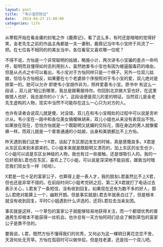 ```yaml
---
layout: post
title:  "韦小宝历险记"
date:   2014-04-27 21:00:00
categories: life
---
```

从寒假开始在看金庸的封笔之作《鹿鼎记》，看了这么多，有时还是暗暗的觉得好笑，金老先生之前的作品主角都是一夫一妻制，鹿鼎记当中韦小宝终于风流了一把。在七位各不相同的的美女当中，各位看官又喜欢哪一位呢？

不得不说，方怡是一个非常聪明的姑娘，略施小计，两次讲韦小宝骗的差点一命呜呼，聪明而且懂得如何去利用别人，虽然她害韦小宝也有因为被逼服毒药的缘由，但是从点点之中可以看出，韦小宝对于方怡同样只是一个棋子。另外一位双儿姑娘，恰恰与方怡相反，如果要在七个老婆排个序按照对于韦小宝的爱，双儿绝对是排第一的。她可以允许 即使韦小宝胡作非为，照样爱着韦小宝。原书中 有这么一段话 ，双儿说“相公到哪里，我总是跟著服侍你。你回到北京做大官也好，在这里做猎人也好，我总是你的小丫头”。这段话便是双儿的爱的明证。当然双儿是金老先生虚构的人物，现实中当然不可能存在这么一心只为对方的人。

也许有读者会说双儿就是傻，对没错，双儿在和韦小宝相处的过程中可以说是言听计从。韦小宝在一路中和各位美女搞暧昧胡来，双儿小姐也从来没有表现出不悦。如果放在现在，恐怕方怡就是一个既聪明又妩媚的交际花，围在身边的男人就像蜜蜂一样。而双儿就是一个普普通通的小姑娘，出身和美貌都比不上方怡。

昨天遇到我们这里一个X君，谈起了东区那边发生的时候，真是感慨良多。X君是从东区后来到本部来的。C小姐本来就是既聪明又漂亮的，加上东区的女生也少，C小姐可以说是东区女神级的人物，我也有过一些接触，还是很吸引人的。我的一位好朋友L君也在东区，喜欢上了C小姐，可以说是深深地不能自拔，跟我当时暗恋我们班女生一样（哈哈）。

X君是一位十足的富家公子，也算得上是一表人才，我的朋友L君虽然比不上X君，但也还是非常不错的。在前段时间C小姐考完研之后，第二天X君就打了电话过去表示关心，L君发了一条短信，没有收到回复。如果现在还有为数不多的好人，那么L君绝对能算上一个，幽默开朗。但是事实就是L君去年就表白过了，但是根本就没有收到回复。平时C小姐遇到什么评选的，还将L君拉去当亲友团。

事实就是这样，一个草包的富家公子就能够轻易地获得关注，而一个都很优秀的普通男生却根本不能获得一丝机会。也许总有一天方怡阿珂们总会了解到草包的富家公子是靠不住的。

要我说，L君，既然方怡不懂得我们的优秀，又何必为这一棵明日黄花恋恋不舍，天涯何处无芳草。方怡在孤寂时可以做伴侣，但是找老婆，还是找一个双儿吧。
